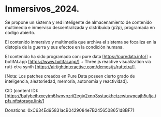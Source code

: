 # Inmersivos_2024.
Se propone un sistema y red inteligente de almacenamiento de contenido multimedia e inmerviso descentralizada y distribuida (p2p), programada en código abierto. 

El contenido inmersivo y multimedia que archiva el sistema se focaliza en la distopia de la guerra y sus efectos en la condición humana. 

El contenido ha sido programado con: pure data [https://puredata.info/] + botifAI.app [https://www.botifai.app/] + Three.js reactive visualization via rutt-etra synth [https://airtightinteractive.com/demos/js/ruttetra/].

[Nota: Los patches creados en Pure Data poseen cierto grado de inteligencia, aleatoriedad, memoria, autonomía y reactividad]. 

CID (content ID): [https://bafybeihxxcytm6fwpvpzrii2egiv2xnp3sstuokhctzcwtuwpcajh5ufja.ipfs.nftstorage.link/]

Donations: 0xC634Ed95831acB0429084e7B2456508651d8BF71
